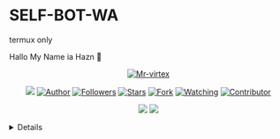 # SELF-BOT-WA
termux only

Hallo My Name ia Hazn 👋

</P>

<p align="center">
<a href="https://github.com/Mr-virtex"><img title="Mr-virtex" src="https://i.imgur.com/pegvicI.jpg"></a>
</p>
<p align="center">
<img src="https://gpvc.arturio.dev/Mr-virtex" />
<a href="https://github.com/Mr-virtex"><img title="Author" src="https://img.shields.io/badge/Froze Bot V3-orange?style=for-the-badge&logo=github"></a>
<a href="https://github.com/Mr-virtex/followers"><img title="Followers" src="https://img.shields.io/github/followers/Mr-virtex?label=Followers&style=social"></a>
<a href="https://github.com/Mr-virtex/SELF-BOT-WA/stargazers/"><img title="Stars" src="https://img.shields.io/github/Mr-virtex/SELF-BOT-WA?&style=social"></a>
<a href="https://github.com/Mr-virtex/SELF-BOT-WA/network/members"><img title="Fork" src="https://img.shields.io/github/forks/Mr-virtex/SELF-BOT-WA?style=social"></a>
<a href="https://github.com/Mr-virtex/SELF-BOT-WA/watchers"><img title="Watching" src="https://img.shields.io/github/watchers/Mr-virtex/SELF-BOT-WA?label=Watching&style=social"></a>
<a href="https://github.com/Mr-virtex/SELF-BOT-WA/watchers"><img title="Contributor" src="https://img.shields.io/github/contributors/Mr-virtex/SELF-BOT-WA?logo=github&style=social"></a>
</p>
<p align="center">
<a href="https://github.com/Mr-virtex/SELF-BOT-WA"><img src="https://img.shields.io/github/repo-size/Mr-virtex/SELF-BOT-WA?label=Repo%20size&style=plastic"></a>
<a href="https://github.com/Mr-virtex/SELF-BOT-WA"><img src="https://img.shields.io/github/search/Mr-virtex/SELF-BOT-WA/SELF-BOT-WA?label=Search&style=plastic"></a>
</p>

<details>
Halo gan kali ini
Saya akan membagikan
script botwa 
froze bot v3

## Tool
```bash
> Termux 
> WhatsApp 
> 2 Hp
```
## NOTE
Mau Reaploud? Kasih nama gw
Mr virtex dan jangan numpang
Nama doang itu gk bakal bikin lu pro!!
(:
--
## INTSALL 
```bash
npm i
node index.js
```
--

## FEATURE
|MAIN FEATURE|✔️|
|:-----------:|:---------|
|STICKER MAKER|✔️|
|STICKERSEARCH|✔️|
|TEXTPRO|✔️|
|SET PREFIX|✔️|
|SET CR|✔️|
|LIMIT|✔️|
|ATM|✔️|
|EPHOTO|✔️|
|STICKER WITH WATERMARK|✔️|
|BAN|❌|
|BLOCK|❌|
|HENTAI|❌|
|RANDOANIME|✔️|
|RANDOM CAT|✔️|
|ASUPAN|✔️|
|LEVEL/XP|✔️|
|MONEY|✔️|
|ANTILINK|✔️|
|PLAY AUDIO|✔️|
|PLAY VIDEO|✔️|
|TAHTA|✔️|
|TAHTA CUSTOM|✔️|
|NULIS|✔️|
|FB GOLDEN BUTTON|✔️|
|SILVER PLAY BUTTON|✔️|
|GOLD PLAY BUTTON|✔️|
|BASS|✔️|
|SLOW|✔️|
|TUPAI AUDIO|✔️|
|GEMUK|✔️|
|BUY LIMIT|✔️|
|THUNDER TEXT|✔️|
|BLOOD TEXT|✔️|
|STYLE TEXT|✔️|
|BOKEH TEXT|✔️|
|STICKER TO IMAGE|✔️|
|TRIGGER|✔️|
|FISHEYE|✔️|
|IMG TO URL|✔️|



And More


MORE FEATURE WAS COMING SOON

--

Mau nanya nanya???
https://wa.me/+6281539336834


